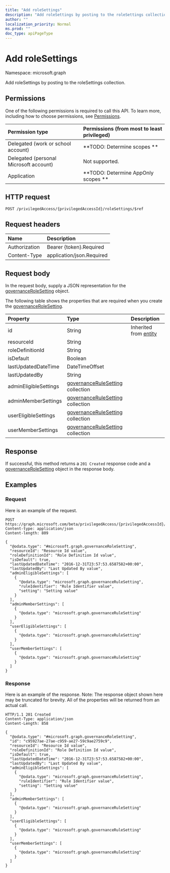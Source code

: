 ```yaml
---
title: "Add roleSettings"
description: "Add roleSettings by posting to the roleSettings collection."
author: ""
localization_priority: Normal
ms.prod: ""
doc_type: apiPageType
---
```


# Add roleSettings

Namespace: microsoft.graph

Add roleSettings by posting to the roleSettings collection.

## Permissions
One of the following permissions is required to call this API. To learn more, including how to choose permissions, see [Permissions](/concepts/permissions-reference.md).

|Permission type|Permissions (from most to least privileged)|
|:---|:---|
|Delegated (work or school account)|**TODO: Determine scopes **|
|Delegated (personal Microsoft account)|Not supported.|
|Application|**TODO: Determine AppOnly scopes **|

## HTTP request
<!-- {
  "blockType": "ignored"
}
-->
``` http
POST /privilegedAccess/{privilegedAccessId}/roleSettings/$ref
```

## Request headers
|Name|Description|
|:---|:---|
|Authorization|Bearer {token}.Required|
|Content-Type|application/json.Required|

## Request body
In the request body, supply a JSON representation for the [governanceRoleSetting](../resources/governancerolesetting.md) object.

The following table shows the properties that are required when you create the [governanceRoleSetting](../resources/governancerolesetting.md).

|Property|Type|Description|
|:---|:---|:---|
|id|String| Inherited from [entity](../resources/entity.md)|
|resourceId|String||
|roleDefinitionId|String||
|isDefault|Boolean||
|lastUpdatedDateTime|DateTimeOffset||
|lastUpdatedBy|String||
|adminEligibleSettings|[governanceRuleSetting](../resources/governancerulesetting.md) collection||
|adminMemberSettings|[governanceRuleSetting](../resources/governancerulesetting.md) collection||
|userEligibleSettings|[governanceRuleSetting](../resources/governancerulesetting.md) collection||
|userMemberSettings|[governanceRuleSetting](../resources/governancerulesetting.md) collection||



## Response
If successful, this method returns a `201 Created` response code and a [governanceRoleSetting](../resources/governancerolesetting.md) object in the response body.

## Examples

### Request
Here is an example of the request.
<!-- {
  "blockType": "request",
  "name": "create_governancerolesetting_from_governancerolesettings"
}
-->
``` http
POST https://graph.microsoft.com/beta/privilegedAccess/{privilegedAccessId}/roleSettings
Content-type: application/json
Content-length: 809

{
  "@odata.type": "#microsoft.graph.governanceRoleSetting",
  "resourceId": "Resource Id value",
  "roleDefinitionId": "Role Definition Id value",
  "isDefault": true,
  "lastUpdatedDateTime": "2016-12-31T23:57:53.6587582+00:00",
  "lastUpdatedBy": "Last Updated By value",
  "adminEligibleSettings": [
    {
      "@odata.type": "microsoft.graph.governanceRuleSetting",
      "ruleIdentifier": "Rule Identifier value",
      "setting": "Setting value"
    }
  ],
  "adminMemberSettings": [
    {
      "@odata.type": "microsoft.graph.governanceRuleSetting"
    }
  ],
  "userEligibleSettings": [
    {
      "@odata.type": "microsoft.graph.governanceRuleSetting"
    }
  ],
  "userMemberSettings": [
    {
      "@odata.type": "microsoft.graph.governanceRuleSetting"
    }
  ]
}
```

### Response
Here is an example of the response. Note: The response object shown here may be truncated for brevity. All of the properties will be returned from an actual call.
<!-- {
  "blockType": "response",
  "truncated": true,
  "@odata.type": "microsoft.graph.governancerolesetting"
}
-->
``` http
HTTP/1.1 201 Created
Content-Type: application/json
Content-Length: 858

{
  "@odata.type": "#microsoft.graph.governanceRoleSetting",
  "id": "c95927ae-27ae-c959-ae27-59c9ae2759c9",
  "resourceId": "Resource Id value",
  "roleDefinitionId": "Role Definition Id value",
  "isDefault": true,
  "lastUpdatedDateTime": "2016-12-31T23:57:53.6587582+00:00",
  "lastUpdatedBy": "Last Updated By value",
  "adminEligibleSettings": [
    {
      "@odata.type": "microsoft.graph.governanceRuleSetting",
      "ruleIdentifier": "Rule Identifier value",
      "setting": "Setting value"
    }
  ],
  "adminMemberSettings": [
    {
      "@odata.type": "microsoft.graph.governanceRuleSetting"
    }
  ],
  "userEligibleSettings": [
    {
      "@odata.type": "microsoft.graph.governanceRuleSetting"
    }
  ],
  "userMemberSettings": [
    {
      "@odata.type": "microsoft.graph.governanceRuleSetting"
    }
  ]
}
```

